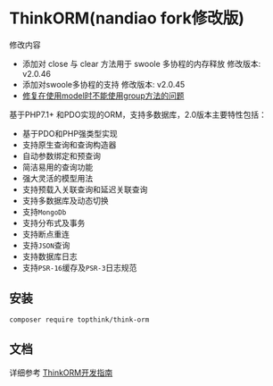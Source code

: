 # ThinkORM(nandiao fork修改版)
修改内容
* 添加对 close 与 clear 方法用于 swoole 多协程的内存释放 修改版本: v2.0.46
* 添加对swoole多协程的支持 修改版本: v2.0.45
* [修复在使用model时不能使用group方法的问题](https://github.com/top-think/think-orm/pull/300)



基于PHP7.1+ 和PDO实现的ORM，支持多数据库，2.0版本主要特性包括：

* 基于PDO和PHP强类型实现
* 支持原生查询和查询构造器
* 自动参数绑定和预查询
* 简洁易用的查询功能
* 强大灵活的模型用法
* 支持预载入关联查询和延迟关联查询
* 支持多数据库及动态切换
* 支持`MongoDb`
* 支持分布式及事务
* 支持断点重连
* 支持`JSON`查询
* 支持数据库日志
* 支持`PSR-16`缓存及`PSR-3`日志规范


## 安装
~~~
composer require topthink/think-orm
~~~

## 文档

详细参考 [ThinkORM开发指南](https://www.kancloud.cn/manual/think-orm/content)
